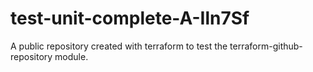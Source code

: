 # test-unit-complete-A-Iln7Sf
A public repository created with terraform to test the terraform-github-repository module.
